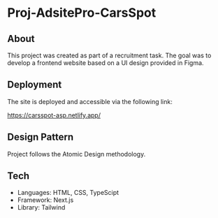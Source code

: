 # Proj-AdsitePro-CarsSpot

## About

This project was created as part of a recruitment task. The goal was to develop a frontend website based on a UI design provided in Figma.

## Deployment

The site is deployed and accessible via the following link:

https://carsspot-asp.netlify.app/

## Design Pattern

Project follows the Atomic Design methodology.

## Tech

- Languages: HTML, CSS, TypeScipt
- Framework: Next.js
- Library: Tailwind
